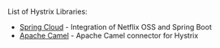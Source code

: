 List of Hystrix Libraries:

- [Spring Cloud](http://projects.spring.io/spring-cloud) - Integration of Netflix OSS and Spring Boot
- [Apache Camel](http://camel.apache.org/hystrix.html) - Apache Camel connector for Hystrix